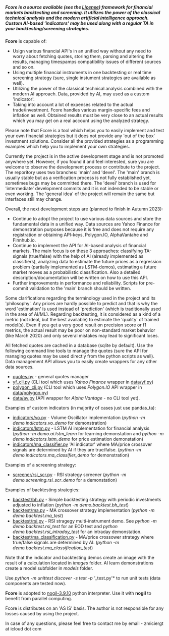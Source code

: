 ##### Fcore is a source available (see the [License](license.md)) framework for financial markets backtesting and screening. It utilizes the power of the classical technical analysis and the modern artificial intelligence approach. Custom AI-based 'indicators' may be used along with a regular TA in your backtesting/screening strategies.

**Fcore** is capable of:
- Usign various financial API's in an unified way without any need to worry about fetching quotes, storing them, parsing and altering the results, managing timespamps compatibility issues of different sources and so on.
- Using multiple financial instruments in one backtesting or real time screening strategy (sure, single instument strategies are available as well).
- Utilizing the power of the classical technical analysis combined with the modern AI approach. Data, provided by AI, may used as a custom 'indicator'.
- Taking into account a lot of expenses related to the actual trade/investment. Fcore handles various margin-specific fees and inflation as well. Obtained results must be very close to an actual results which you may get on a real account using the analyzed strategy.

Please note that Fcore is a tool which helps you to easily implement and test your own financial strategies but it does not provide any 'out of the box' investment solutions. Consider all the provided strategies as a programming examples which help you to implement your own strategies.

Currently the project is in the active development stage and is not promoted anywhere yet. However, if you found it and feel interested, sure you are welcome to observe the development process or contribute to the project. The reporitory uses two branches: 'main' and 'devel'. The 'main' branch is usually stable but as a verification process is not fully established yet, sometimes bugs may be committed there. The 'devel' branch is used for 'intermediate' development commits and it is not indended to be stable or even working. The 'general idea' of the project will remain the same but interfaces still may change.

Overall, the next development steps are (planned to finish in Autumn 2023):
- Continue to adopt the project to use various data sources and store the fundamental data in a unified way. Data sources are Yahoo Finance for demonstration purposes because it is free and does not require any registration or obtaining API-keys, Polygon.IO, AlphaVantahe and Finnhub.io.
- Continue to implement the API for AI-based analysis of financial markets. The main focus is on these 3 approaches: classifying TA-signals (true/false) with the help of AI (already implemented as classifiers), analyzing data to estimate the future prices as a regression problem (partially implemented as LSTM-demos), estimating a future market moves as a probabilistic classification. Also a detailed description/documentation will be written on how to use this API.
- Further improvements in performance and reliability. Scripts for pre-commit validation to the 'main' branch should be written.

Some clarifications regarding the terminology used in the project and its 'philosophy'. Any prices are hardly possible to predict and that is why the word 'estimation' is used instead of 'prediction' (which is traditionally used in the area of AI/ML). Regarding backtesting, it is considered as a kind of a metric (not ideal, but the best available) to estimate the 'quality' of trained model(s). Even if you get a very good result on precision score or f1 metrics, the actual result may be poor on non-standard market behavior (like March 2020) and only several mistakes may lead to significant loses.

All fetched quotes are cached in a database (sqlite by default). Use the following command line tools to manage the quotes (sure the API for managing quotes may be used directly from the python scripts as well). Data management API allows you to easily create wrappers for any other data sources.

- [quotes.py](quotes.py) - general quotes manager
- [yf_cli.py](yf_cli.py) (CLI tool which uses *Yahoo Finance* wrapper in [data/yf.py](data/yf.py))
- [polygon_cli.py](polygon_cli.py) (CLI tool which uses *Polygon.IO* API wrapper in [data/polygon.py](data/yf.py))
- [data/av.py](data/av.py) (API wrapper for *Alpha Vantage* - no CLI tool yet).

Examples of custom indicators (in majority of cases just use pandas_ta):
- [indicators/vo.py](indicators/vo.py) - Volume Oscillator implementation (*python -m demo.indicators.vo_demo* for demonstration)
- [indicators/lstm.py](indicators/lstm.py) - LSTM AI implementation for financial analysis (*python -m demo.ai.lstm_learn* for learning demonstation and *python -m demo.indicators.lstm_demo* for price estimation demonstation)
- [indicators/ma_classifier.py](indicators/ma_classifier.py) 'AI indicator' where MA/price crossover signals are determined by AI if they are true/false. (*python -m demo.indicators.ma_classifier_demo* for demonstration)

Examples of a screening strategy:
- [screener/rsi_scr.py](screener/rsi_scr.py) - RSI strategy screener (*python -m demo.screening.rsi_scr_demo* for a demonstation)

Examples of backtesting strategies:
- [backtest/bh.py](backtest/bh.py) - Simple backtesting strategy with periodic investments adjusted to inflation (*python -m demo.backtest.bh_test*)
- [backtest/ma.py](backtest/ma.py) - MA crossover strategy implementation (*python -m demo.backtest.ma_test*)
- [backtest/rsi.py](backtest/rsi.py) - RSI stragegy multi-instrument demo. See *python -m demo.backtest.rsi_test* for an EOD test and *python demo.backtest.rsi_intraday_test* for an intraday demonstation.
- [backtest/ma_classification.py](backtest/ma_classification.py) - MA/price crossower strategy where true/false signals are determined by AI. (*python -m demo.backtest.ma_classification_test*)

Note that the indicator and backtesting demos create an image with the result of a calculation located in *images* folder. AI learn demonstrations create a model subfolder in *models* folder.

Use *python -m unittest discover -s test -p '*_test.py'* to run unit tests (data components are tested now).

**Fcore** is adopted to [nogil-3.9.10](https://github.com/colesbury/nogil) python interpreter. Use it with **nogil** to benefit from parallel computing.

Fcore is distributes on an 'AS IS' basis. The author is not responsible for any losses caused by using the project.

In case of any questions, please feel free to contact me by email - zmiciergt at icloud dot com

